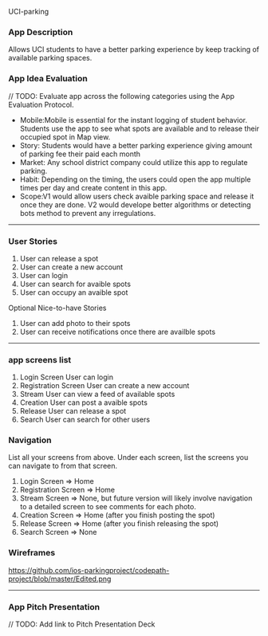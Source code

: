UCI-parking

### App Description
Allows UCI students to have a better parking experience by keep tracking of available parking spaces. 

### App Idea Evaluation
// TODO: Evaluate app across the following categories using the App Evaluation Protocol.

- Mobile:Mobile is essential for the instant logging of student behavior. Students use the app to see what spots are available and to release their occupied spot in Map view. 
- Story: Students would have a better parking experience giving amount of parking fee their paid each month
- Market: Any school district company could utilize this app to regulate parking. 
- Habit: Depending on the timing, the users could open the app multiple times per day and create content in this app.
- Scope:V1 would allow users check avaible parking space and release it once they are done. V2 would develope better algorithms or detecting bots method to prevent any irregulations.

---

### User Stories

1. User can release a spot
2. User can create a new account
3. User can login
4. User can search for avaible spots
5. User can occupy an avaible spot 

Optional Nice-to-have Stories

1. User can add photo to their spots
2. User can receive notifications once there are availble spots


---
### app screens list
1. Login Screen
  User can login
2. Registration Screen
  User can create a new account
3. Stream
  User can view a feed of available spots
4. Creation
  User can post a avaible spots
5. Release
  User can release a spot
6. Search
  User can search for other users

### Navigation


List all your screens from above. Under each screen, list the screens you can navigate to from that screen.

1. Login Screen
=> Home
2. Registration Screen
=> Home
3. Stream Screen
=> None, but future version will likely involve navigation to a detailed screen to see comments for each photo.
4. Creation Screen
=> Home (after you finish posting the spot)
5. Release Screen
=> Home (after you finish releasing the spot)
6. Search Screen
=> None


### Wireframes
https://github.com/ios-parkingproject/codepath-project/blob/master/Edited.png

---

### App Pitch Presentation
// TODO: Add link to Pitch Presentation Deck
